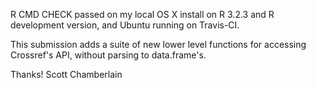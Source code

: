 R CMD CHECK passed on my local OS X install on R 3.2.3 and R development
version, and Ubuntu running on Travis-CI.

This submission adds a suite of new lower level functions for accessing Crossref's API, without parsing to data.frame's.

Thanks! Scott Chamberlain
